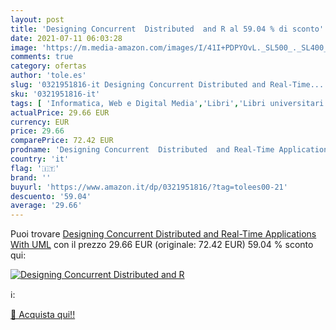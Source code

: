 ```yaml
---
layout: post
title: 'Designing Concurrent  Distributed  and R al 59.04 % di sconto'
date: 2021-07-11 06:03:28
image: 'https://m.media-amazon.com/images/I/41I+PDPYOvL._SL500_._SL400_.jpg'
comments: true
category: ofertas
author: 'tole.es'
slug: '0321951816-it Designing Concurrent Distributed and Real-Time...'
sku: '0321951816-it'
tags: [ 'Informatica, Web e Digital Media','Libri','Libri universitari','Libri universitari informatica','Linguaggi di programmazione','Progettazione e ingegneria del software','Programmazione', ]
actualPrice: 29.66 EUR
currency: EUR
price: 29.66
comparePrice: 72.42 EUR
prodname: 'Designing Concurrent  Distributed  and Real-Time Applications With UML'
country: 'it'
flag: '🇮🇹'
brand: ''
buyurl: 'https://www.amazon.it/dp/0321951816/?tag=tolees00-21'
descuento: '59.04'
average: '29.66'
---
```


Puoi trovare [Designing Concurrent  Distributed  and Real-Time Applications With UML](https://www.amazon.it/dp/0321951816/?tag=tolees00-21) con il prezzo 29.66 EUR (originale: 72.42 EUR) 59.04 % sconto qui:

[![Designing Concurrent  Distributed  and R](https://m.media-amazon.com/images/I/41I+PDPYOvL._SL500_._SL400_.jpg)](https://www.amazon.it/dp/0321951816/?tag=tolees00-21)

ℹ️:


[🛒 Acquista qui!!](https://www.amazon.it/dp/0321951816/?tag=tolees00-21)
